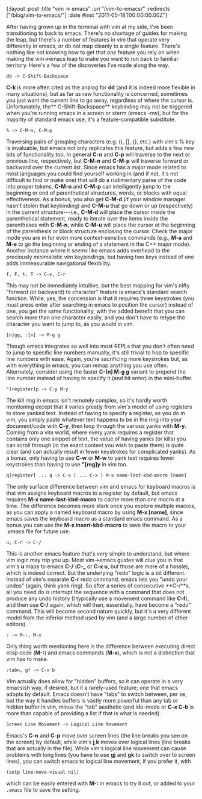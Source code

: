 {:layout :post
 :title "vim -> emacs"
 :uri "/vim-to-emacs/"
 :redirects ["/blog/vim-to-emacs/"]
 :date #inst "2011-05-18T00:00:00.00Z"}

After having grown up in the terminal with vim at my side, I've been transitioning to back to emacs. There's no shortage of guides for making the leap, but there's a number of features in vim that operate very differently in emacs, or do not map cleanly to a single feature. There's nothing like not knowing how to get that *one* feature you rely on when making the vim-&gt;emacs leap to make you want to run back to familiar territory. Here's a few of the discoveries I've made along the way.

    dd -> C-Shift-Backspace

**C-k** is more often cited as the analog for **dd** (and it is indeed more flexible in many situations), but as far as raw functionality is concerned, sometimes you just want the current line to go away, regardless of where the cursor is. Unfortunately, the** C-Shift-Backspace** keybinding may not be triggered when you're running emacs in a screen or xterm (emacs -nw), but for the majority of standard emacs use, it's a feature-compatible substitute.

    % -> C-M-n, C-M-p

Traversing pairs of grouping characters (e.g. (), \[\], {}, etc.) with vim's % key is invaluable, but emacs not only replicates this feature, but adds a few new bits of functionality too. In general **C-n** and **C-p** will traverse to the next or previous line, respectively, but **C-M-n** and **C-M-p** will traverse forward or backward over the current *list*. Since emacs has a major mode related to most languages you could find yourself working in (and if not, it's not difficult to find or make one) that will do a rudimentary parse of the code into proper tokens, **C-M-n** and **C-M-p** can intelligently jump to the beginning or end of parenthetical structures, words, or blocks with equal effectiveness. As a bonus, you also get **C-M-d** (if your window manager hasn't stolen that keybinding) and **C-M-u** that go down or up (respectively) in the current structure---i.e., **C-M-d** will place the cursor inside the parenthetical statement, ready to iterate over the items inside the parentheses with **C-M-n**, while **C-M-u** will place the cursor at the beginning of the parenthesis or block structure enclosing the cursor. Check the major mode you are in for even more context-sensitive commands (e.g., **M-a** and **M-e** to go the beginning or ending of a statement in the C++ major mode). Another instance where it *seems* like emacs adds overhead to the preciously minimalistic vim keybindings, but having two keys instead of one adds immeasurable navigational flexibility.

    f, F, t, T -> C-s, C-r

This may not be immediately intuitive, but the best mapping for vim's nifty "forward (or backward) to character" feature is emacs's standard search function. While, yes, the concession is that it requires three keystrokes (you must press enter after searching in emacs to position the cursor) instead of one, you get the same functionality, with the added benefit that you can search more than one character easily, and you don't have to retype the character you want to jump to, as you would in vim.

    [n]gg, :[n] -> M-g g

Though emacs integrates so well into most REPLs that you don't often need to jump to specific line numbers manually, it's still trivial to hop to specific line numbers with ease. Again, you're sacrificing more keystrokes but, as with everything in emacs, you can remap anything you use often. Alternately, consider using the faster **C-\[n\] M-g g** variant to prepend the line number instead of having to specify it (and hit enter) in the mini-buffer.

    "[register]p -> C-y M-y

The kill ring in emacs isn't remotely complex, so it's hardly worth mentioning except that it varies greatly from vim's model of using registers to store yanked text. Instead of having to specify a register, as you do in vim, you simply paste whatever text happens to be in the ring into your document/code with **C-y**, then loop through the various yanks with **M-y**. Coming from a vim world, where every yank requires a register that contains only one snippet of text, the value of having yanks (or kills) you can scroll through (in the exact context you wish to paste them) is quite clear (and can actually result in fewer keystrokes for complicated yanks). As a bonus, only having to use **C-w** or **M-w** to yank text requires fewer keystrokes than having to use **"\[reg\]y** in vim too.

    q[register] ... q -> C-x ( ... C-x ) M-x name-last-kbd-macro [name]

The only surface difference between vim and emacs for keyboard macros is that vim assigns keyboard macros to a register by default, but emacs requires **M-x name-last-kbd-macro** to cache more than one macro at a time. The difference becomes more stark once you explore multiple macros, as you can apply a named keyboard macro by using **M-x \[name\]**, since emacs saves the keyboard macro as a standard emacs command. As a bonus you can use the **M-x insert-kbd-macro** to save the macro to your *.emacs* file for future use.

    u, C-r -> C-/

This is another emacs feature that's very simple to understand, but where vim logic may trip you up. Most vim-&gt;emacs guides will clue you in that vim's **u** maps to emacs **C-/** (**C-_** or **C-x u**, but those are more of a hassle), which is indeed correct. But the underlying "redo" logic is a bit different. Instead of vim's separate **C-r** redo command, emacs lets you "undo your undos" (again, think yank ring). So after a series of consecutive **C-/**s, all you need do is interrupt the sequence with a command that does not produce any undo history (I typically use a movement command like **C-f**), and then use **C-/** again, which will then, essentially, have become a "redo" command. This will become second nature quickly, but it's a very different model from the inferior method used by vim (and a large number of other editors).

    : -> M-:, M-x

Only thing worth mentioning here is the difference between executing direct elisp code (**M-:**) and emacs commands (**M-x**), which is not a distinction that vim has to make.

    :tabn, gf -> C-x b

Vim actually does allow for "hidden" buffers, so it can operate in a very emacsish way, if desired, but it a rarely-used feature; one that emacs adopts by default. Emacs doesn't have "tabs" to switch between, per se, but the way it handles buffers is vastly more powerful than any tab or hidden buffer in vim, minus the "tab" aesthetic (and ido-mode or **C-x C-b** is more than capable of providing a list if that is what is needed).

    Screen Line Movement -> Logical Line Movement

Emacs's **C-n** and **C-p** move over screen lines (the line breaks you see on the screen) by default, while vim's **j**,**k** moves over logical lines (line breaks that are actually in the file). While vim's logical line movement can cause problems with long lines (you have to use **gj** and **gk** to switch over to screen lines), you can switch emacs to logical line movement, if you prefer it, with


    (setp line-move-visual nil)

which can be easily entered with **M-:** in emacs to try it out, or added to your `.emacs` file to save the setting.
